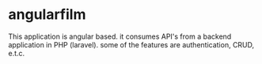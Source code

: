 # angularfilm
This application is angular based. it consumes API's from a backend application in PHP (laravel). some of the features are authentication, CRUD, e.t.c.
